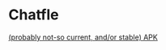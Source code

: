 Chatfle
=======

[(probably not-so current, and/or stable) APK](https://www.dropbox.com/s/exx765dn7t8cywz/app-debug-unaligned.apk)
